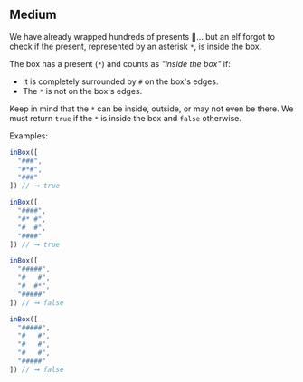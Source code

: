 ## Medium

We have already wrapped hundreds of presents 🎁… but an elf forgot to check if the present, represented by an asterisk `*`, is inside the box.

The box has a present (`*`) and counts as *"inside the box"* if:

- It is completely surrounded by `#` on the box's edges.
- The `*` is not on the box's edges.

Keep in mind that the `*` can be inside, outside, or may not even be there. We must return `true` if the `*` is inside the box and `false` otherwise.

Examples:

```js
inBox([
  "###",
  "#*#",
  "###"
]) // ➞ true

inBox([
  "####",
  "#* #",
  "#  #",
  "####"
]) // ➞ true

inBox([
  "#####",
  "#   #",
  "#  #*",
  "#####"
]) // ➞ false

inBox([
  "#####",
  "#   #",
  "#   #",
  "#   #",
  "#####"
]) // ➞ false